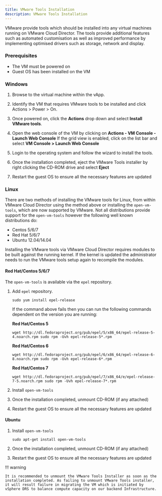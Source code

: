 ```yaml
---
title: VMware Tools Installation
description: VMware Tools Installation
---
```


VMware provide tools which should be installed into any virtual machines running on VMware Cloud Director. The tools provide additional features such as automated customisation as well as improved performance by implementing optimised drivers such as storage, network and display.

### Prerequisites

- The VM must be powered on
- Guest OS has been installed on the VM

### Windows

1. Browse to the virtual machine within the vApp.

1. Identify the VM that requires VMware tools to be installed and click Actions > Power > On.

1. Once powered on, click the **Actions** drop down and select **Install VMware tools**.

1. Open the web console of the VM by clicking on **Actions - VM Console - Launch Web Console**
    If the grid view is enabled, click on the list bar and select **VM Console > Launch Web Console**

1. Login to the operating system and follow the wizard to install the tools.

1. Once the installation completed, eject the VMware Tools installer by right clicking the CD-ROM drive and select **Eject**

1. Restart the guest OS to ensure all the necessary features are updated

### Linux

There are two methods of installing the VMware tools for Linux, from within VMware Cloud Director using the method above or installing the `open-vm-tools`, which are now supported by VMware. Not all distributions provide support for the `open-vm-tools` however the following well known distributions do:

- Centos 5/6/7
- Red Hat 5/6/7
- Ubuntu 12.04/14.04

Installing the VMware tools via VMware Cloud Director requires modules to be built against the running kernel. If the kernel is updated the administrator needs to run the VMware tools setup again to recompile the modules.

#### Red Hat/Centos 5/6/7

The `open-vm-tools` is available via the `epel` repository.

1. Add `epel` repository.

    `sudo yum install epel-release`

    If the command above fails then you can run the following commands dependent on the version you are running:

    **Red Hat/Centos 5**

    `wget http://dl.fedoraproject.org/pub/epel/5/x86_64/epel-release-5-4.noarch.rpm sudo rpm -Uvh epel-release-5*.rpm`

    **Red Hat/Centos 6**

    `wget http://dl.fedoraproject.org/pub/epel/6/x86_64/epel-release-6-8.noarch.rpm sudo rpm -Uvh epel-release-6*.rpm`
  
    **Red Hat/Centos 7**

    `wget http://dl.fedoraproject.org/pub/epel/7/x86_64/e/epel-release-7-5.noarch.rpm sudo rpm -Uvh epel-release-7*.rpm`
  
1. Install `open-vm-tools`

1. Once the installation completed, unmount CD-ROM (if any attached)

1. Restart the guest OS to ensure all the necessary features are updated

#### Ubuntu

1. Install `open-vm-tools`

    `sudo apt-get install open-vm-tools`

1. Once the installation completed, unmount CD-ROM (if any attached)

1. Restart the guest OS to ensure all the necessary features are updated

!!! warning

    It is recommended to unmount the VMware Tools Installer as soon as the installation completed. As failing to unmount VMware Tools installer, it will result failure in migrating the VM which is initiated by vSphere DRS to balance compute capacity on our backend Infrastructure.
